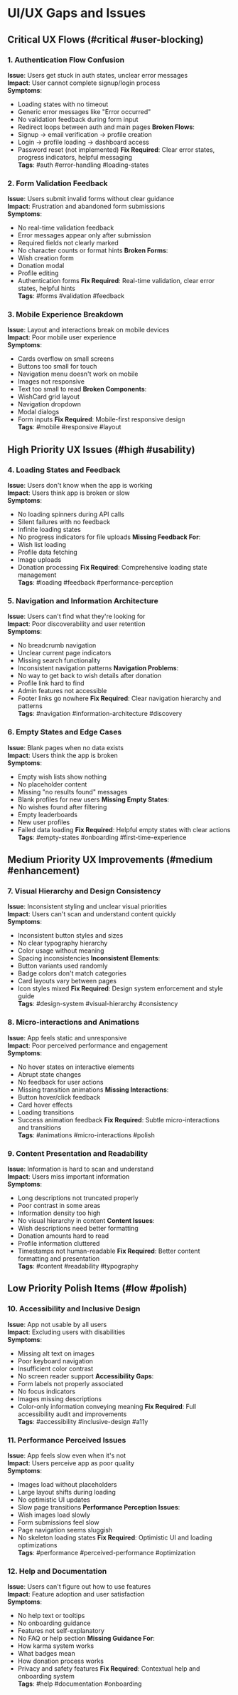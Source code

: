 # UI/UX Gaps and Issues

## Critical UX Flows (#critical #user-blocking)

### 1. Authentication Flow Confusion
**Issue**: Users get stuck in auth states, unclear error messages  
**Impact**: User cannot complete signup/login process  
**Symptoms**:
- Loading states with no timeout
- Generic error messages like "Error occurred"
- No validation feedback during form input
- Redirect loops between auth and main pages
**Broken Flows**:
- Signup → email verification → profile creation
- Login → profile loading → dashboard access
- Password reset (not implemented)
**Fix Required**: Clear error states, progress indicators, helpful messaging  
**Tags**: #auth #error-handling #loading-states

### 2. Form Validation Feedback
**Issue**: Users submit invalid forms without clear guidance  
**Impact**: Frustration and abandoned form submissions  
**Symptoms**:
- No real-time validation feedback
- Error messages appear only after submission
- Required fields not clearly marked
- No character counts or format hints
**Broken Forms**:
- Wish creation form
- Donation modal
- Profile editing
- Authentication forms
**Fix Required**: Real-time validation, clear error states, helpful hints  
**Tags**: #forms #validation #feedback

### 3. Mobile Experience Breakdown
**Issue**: Layout and interactions break on mobile devices  
**Impact**: Poor mobile user experience  
**Symptoms**:
- Cards overflow on small screens
- Buttons too small for touch
- Navigation menu doesn't work on mobile
- Images not responsive
- Text too small to read
**Broken Components**:
- WishCard grid layout
- Navigation dropdown
- Modal dialogs
- Form inputs
**Fix Required**: Mobile-first responsive design  
**Tags**: #mobile #responsive #layout

## High Priority UX Issues (#high #usability)

### 4. Loading States and Feedback
**Issue**: Users don't know when the app is working  
**Impact**: Users think app is broken or slow  
**Symptoms**:
- No loading spinners during API calls
- Silent failures with no feedback
- Infinite loading states
- No progress indicators for file uploads
**Missing Feedback For**:
- Wish list loading
- Profile data fetching
- Image uploads
- Donation processing
**Fix Required**: Comprehensive loading state management  
**Tags**: #loading #feedback #performance-perception

### 5. Navigation and Information Architecture
**Issue**: Users can't find what they're looking for  
**Impact**: Poor discoverability and user retention  
**Symptoms**:
- No breadcrumb navigation
- Unclear current page indicators
- Missing search functionality
- Inconsistent navigation patterns
**Navigation Problems**:
- No way to get back to wish details after donation
- Profile link hard to find
- Admin features not accessible
- Footer links go nowhere
**Fix Required**: Clear navigation hierarchy and patterns  
**Tags**: #navigation #information-architecture #discovery

### 6. Empty States and Edge Cases
**Issue**: Blank pages when no data exists  
**Impact**: Users think the app is broken  
**Symptoms**:
- Empty wish lists show nothing
- No placeholder content
- Missing "no results found" messages
- Blank profiles for new users
**Missing Empty States**:
- No wishes found after filtering
- Empty leaderboards
- New user profiles
- Failed data loading
**Fix Required**: Helpful empty states with clear actions  
**Tags**: #empty-states #onboarding #first-time-experience

## Medium Priority UX Improvements (#medium #enhancement)

### 7. Visual Hierarchy and Design Consistency
**Issue**: Inconsistent styling and unclear visual priorities  
**Impact**: Users can't scan and understand content quickly  
**Symptoms**:
- Inconsistent button styles and sizes
- No clear typography hierarchy
- Color usage without meaning
- Spacing inconsistencies
**Inconsistent Elements**:
- Button variants used randomly
- Badge colors don't match categories
- Card layouts vary between pages
- Icon styles mixed
**Fix Required**: Design system enforcement and style guide  
**Tags**: #design-system #visual-hierarchy #consistency

### 8. Micro-interactions and Animations
**Issue**: App feels static and unresponsive  
**Impact**: Poor perceived performance and engagement  
**Symptoms**:
- No hover states on interactive elements
- Abrupt state changes
- No feedback for user actions
- Missing transition animations
**Missing Interactions**:
- Button hover/click feedback
- Card hover effects
- Loading transitions
- Success animation feedback
**Fix Required**: Subtle micro-interactions and transitions  
**Tags**: #animations #micro-interactions #polish

### 9. Content Presentation and Readability
**Issue**: Information is hard to scan and understand  
**Impact**: Users miss important information  
**Symptoms**:
- Long descriptions not truncated properly
- Poor contrast in some areas
- Information density too high
- No visual hierarchy in content
**Content Issues**:
- Wish descriptions need better formatting
- Donation amounts hard to read
- Profile information cluttered
- Timestamps not human-readable
**Fix Required**: Better content formatting and presentation  
**Tags**: #content #readability #typography

## Low Priority Polish Items (#low #polish)

### 10. Accessibility and Inclusive Design
**Issue**: App not usable by all users  
**Impact**: Excluding users with disabilities  
**Symptoms**:
- Missing alt text on images
- Poor keyboard navigation
- Insufficient color contrast
- No screen reader support
**Accessibility Gaps**:
- Form labels not properly associated
- No focus indicators
- Images missing descriptions
- Color-only information conveying meaning
**Fix Required**: Full accessibility audit and improvements  
**Tags**: #accessibility #inclusive-design #a11y

### 11. Performance Perceived Issues
**Issue**: App feels slow even when it's not  
**Impact**: Users perceive app as poor quality  
**Symptoms**:
- Images load without placeholders
- Large layout shifts during loading
- No optimistic UI updates
- Slow page transitions
**Performance Perception Issues**:
- Wish images load slowly
- Form submissions feel slow
- Page navigation seems sluggish
- No skeleton loading states
**Fix Required**: Optimistic UI and loading optimizations  
**Tags**: #performance #perceived-performance #optimization

### 12. Help and Documentation
**Issue**: Users can't figure out how to use features  
**Impact**: Feature adoption and user satisfaction  
**Symptoms**:
- No help text or tooltips
- No onboarding guidance
- Features not self-explanatory
- No FAQ or help section
**Missing Guidance For**:
- How karma system works
- What badges mean
- How donation process works
- Privacy and safety features
**Fix Required**: Contextual help and onboarding system  
**Tags**: #help #documentation #onboarding